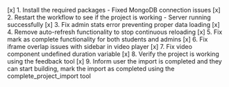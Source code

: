 [x] 1. Install the required packages - Fixed MongoDB connection issues
[x] 2. Restart the workflow to see if the project is working - Server running successfully 
[x] 3. Fix admin stats error preventing proper data loading
[x] 4. Remove auto-refresh functionality to stop continuous reloading
[x] 5. Fix mark as complete functionality for both students and admins
[x] 6. Fix iframe overlap issues with sidebar in video player
[x] 7. Fix video component undefined duration variable
[x] 8. Verify the project is working using the feedback tool
[x] 9. Inform user the import is completed and they can start building, mark the import as completed using the complete_project_import tool